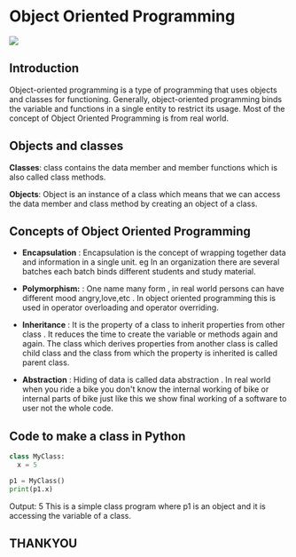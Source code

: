 # Object Oriented Programming
![](https://i.ytimg.com/vi/xoL6WvCARJY/maxresdefault.jpg)

## Introduction

Object-oriented programming is a type of programming that uses objects and classes for functioning. Generally, object-oriented programming binds the variable and functions in a single entity to restrict its usage. Most of the concept of Object Oriented Programming is from real world.

## Objects and classes

**Classes**: class contains the data member and member functions which is also called class methods.

**Objects**: Object is an instance of a class which means that we can access the data member and class method by creating an object of a class.

## Concepts of Object Oriented Programming

- **Encapsulation** : Encapsulation is the concept of      wrapping together data and information in a single unit.
  eg In an organization there are several batches each batch binds different students and study material.

- **Polymorphism:** : One name many form , in real world  persons can have different mood angry,love,etc . In object oriented programming this is used in operator overloading and operator overriding.

- **Inheritance** : It is the property of a class to inherit properties from other class . It reduces the time to create the variable or methods again and again. The class which derives properties from another class is called child class and the class from which the property is inherited is called parent class.

- **Abstraction** : Hiding of data is called data abstraction . In real world when you ride a bike you don't know the internal working of bike or internal parts of bike just like this we show final working of a software to user not the whole code.

## Code to make a class in Python

```python
class MyClass:
  x = 5

p1 = MyClass()
print(p1.x)
```
Output: 5
This is a simple class program where p1 is an object and it is accessing the variable of a class.

## THANKYOU
